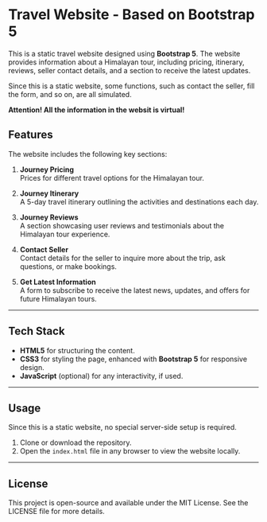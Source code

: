 # Travel Website - Based on Bootstrap 5

This is a static travel website designed using **Bootstrap 5**. The website provides information about a Himalayan tour, including pricing, itinerary, reviews, seller contact details, and a section to receive the latest updates.

Since this is a static website, some functions, such as contact the seller, fill the form, and so on, are all simulated.

**Attention! All the information in the websit is virtual!**

## Features

The website includes the following key sections:

1. **Journey Pricing**  
   Prices for different travel options for the Himalayan tour.

2. **Journey Itinerary**  
   A 5-day travel itinerary outlining the activities and destinations each day.

3. **Journey Reviews**  
   A section showcasing user reviews and testimonials about the Himalayan tour experience.

4. **Contact Seller**  
   Contact details for the seller to inquire more about the trip, ask questions, or make bookings.

5. **Get Latest Information**  
   A form to subscribe to receive the latest news, updates, and offers for future Himalayan tours.

---

## Tech Stack

- **HTML5** for structuring the content.
- **CSS3** for styling the page, enhanced with **Bootstrap 5** for responsive design.
- **JavaScript** (optional) for any interactivity, if used.

---

## Usage

Since this is a static website, no special server-side setup is required. 

1. Clone or download the repository.
2. Open the `index.html` file in any browser to view the website locally.
---

## License

This project is open-source and available under the MIT License. See the LICENSE file for more details.
